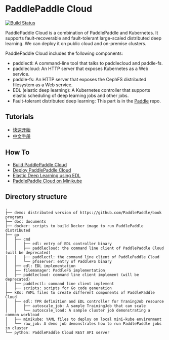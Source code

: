# PaddlePaddle Cloud

[![Build Status](https://travis-ci.org/PaddlePaddle/cloud.svg?branch=develop)](https://travis-ci.org/PaddlePaddle/cloud)

PaddlePaddle Cloud is a combination of PaddlePaddle and Kubernetes. It
supports fault-recoverable and fault-tolerant large-scaled distributed
deep learning.  We can deploy it on public cloud and on-premise
clusters.

PaddlePaddle Cloud includes the following components:

- paddlectl: A command-line tool that talks to paddlecloud and
  paddle-fs.
- paddlecloud: An HTTP server that exposes Kubernetes as a Web
  service.
- paddle-fs: An HTTP server that exposes the CephFS distributed
  filesystem as a Web service.
- EDL (elastic deep learning): A Kubernetes controller that supports
  elastic scheduling of deep learning jobs and other jobs.
- Fault-tolerant distributed deep learning: This part is in
  the [Paddle](https://github.com/PaddlePaddle/paddle) repo.

## Tutorials

- [快速开始](./doc/tutorial_cn.md)
- [中文手册](./doc/usage_cn.md)


## How To

- [Build PaddlePaddle Cloud](./doc/howto/build.md)
- [Deploy PaddlePaddle Cloud](./doc/howto/deploy.md)
- [Elastic Deep Learning using EDL](./doc/howto/edl.md)
- [PaddlePaddle Cloud on Minikube](./doc/howto/minikube.md)

## Directory structure

```
.
├── demo: distributed version of https://github.com/PaddlePaddle/book programs
├── doc: documents
├── docker: scripts to build Docker image to run PaddlePaddle distributed
├── go
│   ├── cmd
│   │   ├── edl: entry of EDL controller binary
│   │   ├── paddlecloud: the command line client of PaddlePaddle Cloud (will be deprecated)
│   │   ├── paddlectl: the command line client of PaddlePaddle Cloud
│   │   └── pfsserver: entry of PaddleFS binary
│   ├── edl: EDL implementation
│   ├── filemanager: PaddleFS implementation
│   ├── paddlecloud: command line client implement (will be deprecated)
│   ├── paddlectl: command line client implement
│   ├── scripts: scripts for Go code generation
├── k8s: YAML files to create different components of PaddlePaddle Cloud
│   ├── edl: TPR definition and EDL controller for TraningJob resource
│   │   ├── autoscale_job: A sample TrainingJob that can scale
│   │   └── autoscale_load: A sample cluster job demonstrating a common workload
│   ├── minikube: YAML files to deploy on local mini-kube environment
│   └── raw_job: A demo job demonstrates how to run PaddlePaddle jobs in cluster
└── python: PaddlePaddle Cloud REST API server
```
